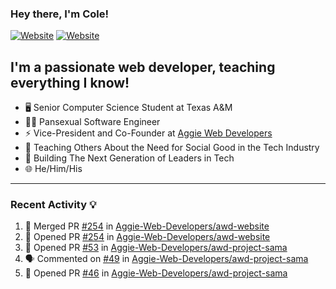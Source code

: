 ### Hey there, I'm Cole!

[![Website](https://img.shields.io/website?label=aggiedevelopers.com&style=for-the-badge&url=https%3A%2F%2Faggiedevelopers.com)](https://aggiedevelopers.com)
[![Website](https://img.shields.io/website?label=coledc.com&style=for-the-badge&url=https%3A%2F%2Fcoledc.com)](https://coledc.com)

## I'm a passionate web developer, teaching everything I know!

- 🖥️ Senior Computer Science Student at Texas A&M
- 🏳️‍🌈 Pansexual Software Engineer
- ⚡ Vice-President and Co-Founder at [Aggie Web Developers](https://www.aggiedevelopers.com)
- 💙 Teaching Others About the Need for Social Good in the Tech Industry
- 🚀 Building The Next Generation of Leaders in Tech
- 🌐 He/Him/His

---

### Recent Activity 💡

<!--START_SECTION:activity-->

1. 🎉 Merged PR [#254](https://github.com/Aggie-Web-Developers/awd-website/pull/254) in [Aggie-Web-Developers/awd-website](https://github.com/Aggie-Web-Developers/awd-website)
2. 💪 Opened PR [#254](https://github.com/Aggie-Web-Developers/awd-website/pull/254) in [Aggie-Web-Developers/awd-website](https://github.com/Aggie-Web-Developers/awd-website)
3. 💪 Opened PR [#53](https://github.com/Aggie-Web-Developers/awd-project-sama/pull/53) in [Aggie-Web-Developers/awd-project-sama](https://github.com/Aggie-Web-Developers/awd-project-sama)
4. 🗣 Commented on [#49](https://github.com/Aggie-Web-Developers/awd-project-sama/issues/49) in [Aggie-Web-Developers/awd-project-sama](https://github.com/Aggie-Web-Developers/awd-project-sama)
5. 💪 Opened PR [#46](https://github.com/Aggie-Web-Developers/awd-project-sama/pull/46) in [Aggie-Web-Developers/awd-project-sama](https://github.com/Aggie-Web-Developers/awd-project-sama)
<!--END_SECTION:activity-->
